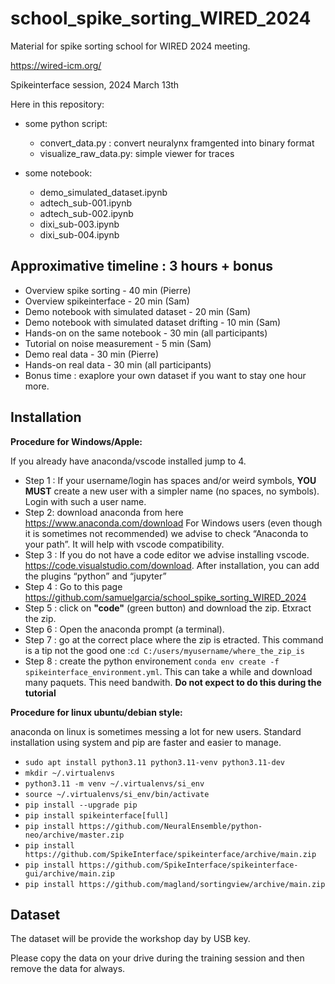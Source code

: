 # school_spike_sorting_WIRED_2024

Material for spike sorting school for WIRED 2024 meeting.

https://wired-icm.org/

Spikeinterface session, 2024 March 13th

Here in this repository:

  * some python script:
    * convert_data.py : convert neuralynx framgented into binary format
    * visualize_raw_data.py: simple viewer for traces

  * some notebook:
    * demo_simulated_dataset.ipynb
    * adtech_sub-001.ipynb
    * adtech_sub-002.ipynb
    * dixi_sub-003.ipynb
    * dixi_sub-004.ipynb

## Approximative timeline : 3 hours + bonus

* Overview spike sorting - 40 min (Pierre)
* Overview spikeinterface - 20 min (Sam)
* Demo notebook with simulated dataset - 20 min (Sam)
* Demo notebook with simulated dataset drifting - 10 min (Sam)
* Hands-on on the same notebook - 30 min (all participants)
* Tutorial on noise measurement - 5 min (Sam)
* Demo real data - 30 min (Pierre)
* Hands-on real data - 30 min (all participants)
* Bonus time : exaplore your own dataset if you want to stay one hour more.


## Installation

**Procedure for Windows/Apple:**

If you already have anaconda/vscode installed jump to 4.

  * Step 1 : If your username/login has spaces and/or weird symbols, **YOU MUST** create
    a new user with a simpler name (no spaces, no symbols). Login with such a user name.
  * Step 2: download anaconda from here https://www.anaconda.com/download
    For Windows users (even though it is sometimes not recommended) we advise to check “Anaconda to your path”.
    It will help with vscode compatibility.
  * Step 3 : If you do not have a code editor we advise installing vscode.
    https://code.visualstudio.com/download.
    After installation, you can add the plugins “python” and “jupyter”
  * Step 4 : Go to this page https://github.com/samuelgarcia/school_spike_sorting_WIRED_2024
  * Step 5 : click on **"code"** (green button) and download the zip. Etxract the zip.
  * Step 6 : Open the anaconda prompt (a terminal).
  * Step 7 : go at the correct place where the zip is etracted.
    This command is a tip not the good one :`cd C:/users/myusername/where_the_zip_is`
  * Step 8 : create the python environement `conda env create -f spikeinterface_environment.yml`.
    This can take a while and download many paquets. This need bandwith.
    **Do not expect to do this during the tutorial**


**Procedure for linux ubuntu/debian style:**

anaconda on linux is sometimes messing a lot for new users.
Standard installation using system and pip are faster and easier to manage.
  
  * `sudo apt install python3.11 python3.11-venv python3.11-dev`
  * `mkdir ~/.virtualenvs`
  * `python3.11 -m venv ~/.virtualenvs/si_env`
  * `source ~/.virtualenvs/si_env/bin/activate`
  * `pip install --upgrade pip`
  * `pip install spikeinterface[full]`
  * `pip install https://github.com/NeuralEnsemble/python-neo/archive/master.zip`
  * `pip install https://github.com/SpikeInterface/spikeinterface/archive/main.zip`
  * `pip install https://github.com/SpikeInterface/spikeinterface-gui/archive/main.zip`
  * `pip install https://github.com/magland/sortingview/archive/main.zip`


## Dataset

The dataset will be provide the workshop day by USB key.

Please copy the data on your drive during the training session and then remove the data for always.






